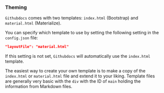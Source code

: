 ### Theming

`Githubdocs` comes with two templates: `index.html` (Bootstrap) and `material.html` (Materialize).

You can specify which template to use by setting the following setting in the `config.json` file:

``` json
"layoutFile": "material.html"
```

If this setting is not set, `Githubdocs` will automatically use the `index.html` template.

The easiest way to create your own template is to make a copy of the `index.html` or `material.html` file and extend it to your liking. Template files are generally very basic with the `div` with the ID of `main` holding the information from Markdown files.
